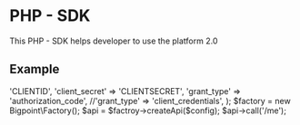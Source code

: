 PHP - SDK
=========

This PHP - SDK helps developer to use the platform 2.0

Example
-------

<?php

$config = array(
    'client_id' => 'CLIENTID',
    'client_secret' => 'CLIENTSECRET',
    'grant_type' => 'authorization_code',
    //'grant_type' => 'client_credentials',
);

$factory = new Bigpoint\Factory();

$api = $factroy->createApi($config);

$api->call('/me');
